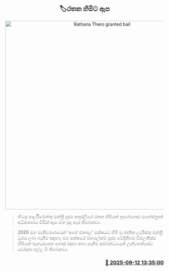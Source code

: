 <p align='center'><b><h2 align='center' title='Rathana Thero granted bail'>🏷රතන හිමිට ඇප</h2></b></p>
<p align='center'><img src='https://helakuru.sgp1.cdn.digitaloceanspaces.com/esana/images/lib/rathana-thero.jpg' width='600' alt='Rathana Thero granted bail'></p>

> හිටපු පාර්ලිමේන්තු මන්ත්‍රී පූජ්‍ය අතුරලියේ රතන හිමියන් නුගේගොඩ මහේස්ත්‍රාත් අධිකරණය විසින් ඇප මත මුදා හැර තිබෙනවා.

> 2020 මහ මැතිවරණයෙන් 'අපේ ජනබල' පක්ෂයට හිමි වූ ජාතික ලැයිස්තු මන්ත්‍රී ධුරය ලබා ගැනීම සඳහා, එම පක්ෂයේ මහලේකම් පූජ්‍ය වේදිනිගම විමලතිස්ස හිමියන් පැහැරගෙන ගොස් රඳවා තබා ගැනීම සම්බන්ධයෙන් උන්වහන්සේට චෝදනා එල්ල වී තිබෙනවා.



<h3 align='right'><a href='https://www.helakuru.lk/esana/p/113573/'>📅 2025-09-12 13:35:00</a></h3>
